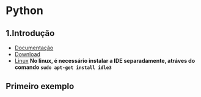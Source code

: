 # Python #

## 1.Introdução

- [Documentação](https://docs.python.org/3/ "Documentação")
- [Download](https://www.python.org/downloads/ "Download")
- 	[Linux](https://www.vivaolinux.com.br/dica/Como-instalar-o-Python-351 "Instalação no Linux Dica")
**No linux, é necessário instalar a IDE separadamente, atráves do comando `sudo apt-get install idle3`**

## Primeiro exemplo




	